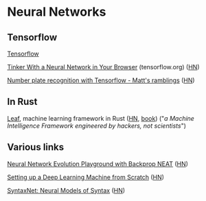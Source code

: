 # Neural Networks

## Tensorflow

[Tensorflow](http://tensorflow.org)

[Tinker With a Neural Network in Your Browser](http://playground.tensorflow.org/) (tensorflow.org) ([HN](https://news.ycombinator.com/item?id=11483934))

[Number plate recognition with Tensorflow - Matt's ramblings](https://matthewearl.github.io/2016/05/06/cnn-anpr/) ([HN](https://news.ycombinator.com/item?id=11655359))

## In Rust

[Leaf](https://github.com/autumnai/leaf), machine learning framework in Rust ([HN](https://news.ycombinator.com/item?id=11562805), [book](http://autumnai.com/leaf/book/leaf.html)) ("*a Machine Intelligence Framework engineered by hackers, not scientists*")

## Various links

[Neural Network Evolution Playground with Backprop NEAT](http://blog.otoro.net/2016/05/07/backprop-neat/) ([HN](https://news.ycombinator.com/item?id=11696005))

[Setting up a Deep Learning Machine from Scratch](https://github.com/saiprashanths/dl-setup) ([HN](https://news.ycombinator.com/item?id=11697571))

[SyntaxNet: Neural Models of Syntax](https://github.com/tensorflow/models/tree/master/syntaxnet) ([HN](https://news.ycombinator.com/item?id=11707714))


